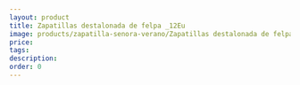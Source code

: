 ```yaml
---
layout: product
title: Zapatillas destalonada de felpa _12Eu
image: products/zapatilla-senora-verano/Zapatillas destalonada de felpa _12Eu.jpeg
price: 
tags: 
description: 
order: 0
---
```

